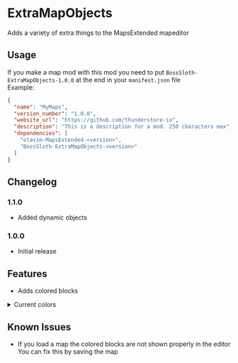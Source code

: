 # ExtraMapObjects
Adds a variety of extra things to the MapsExtended mapeditor

## Usage
If you make a map mod with this mod you need to put `BossSloth-ExtraMapObjects-1.0.0` at the end in your `manifest.json` file  
Example:
```json
{
  "name": "MyMaps",
  "version_number": "1.0.0",
  "website_url": "https://github.com/thunderstore-io",
  "description": "This is a description for a mod. 250 characters max",
  "dependencies": [
    "olavim-MapsExtended-<version>",
    "BossSloth-ExtraMapObjects-<version>"
  ]
}
```

## Changelog
### 1.1.0
- Added dynamic objects

### 1.0.0
- Initial release


## Features
 - Adds colored blocks
<details>
 <summary>Current colors</summary>

  - red
  - green
  - blue
  - yellow
  - purple
  - orange
  - brown
  - pink
  - cyan
  - black
  - white
  - gray

</details>

## Known Issues
 - If you load a map the colored blocks are not shown properly in the editor  
You can fix this by saving the map